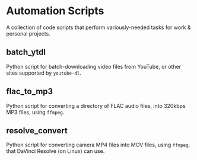 # Automation Scripts
A collection of code scripts that perform variously-needed tasks for work & personal projects.

## batch_ytdl
Python script for batch-downloading video files from YouTube, or other sites supported by `youtube-dl`.

## flac_to_mp3
Python script for converting a directory of FLAC audio files, into 320kbps MP3 files, using `ffmpeg`.

## resolve_convert
Python script for converting camera MP4 files into MOV files, using `ffmpeg`, that DaVinci Resolve (on Linux) can use.